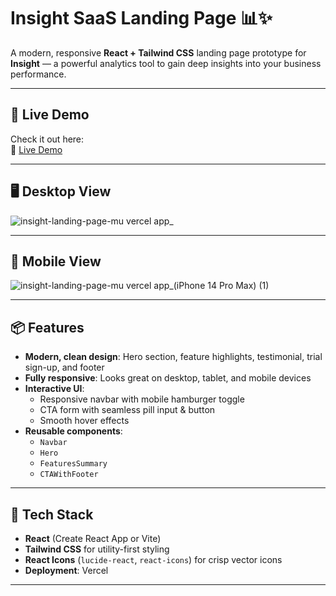 # Insight SaaS Landing Page 📊✨

A modern, responsive **React + Tailwind CSS** landing page prototype for **Insight** — a powerful analytics tool to gain deep insights into your business performance.

---

## 🔗 Live Demo

Check it out here:  
🔗 [Live Demo](insight-landing-page-mu.vercel.app)

---

## 🖥 Desktop View

![insight-landing-page-mu vercel app_](https://github.com/user-attachments/assets/db57e394-97dc-4d8f-85cd-ecc4f495bbfc)


---

## 📱 Mobile View

![insight-landing-page-mu vercel app_(iPhone 14 Pro Max) (1)](https://github.com/user-attachments/assets/6af2bb7a-335b-4ba1-b059-b15138bd4998)


---

## 📦 Features

- **Modern, clean design**: Hero section, feature highlights, testimonial, trial sign-up, and footer
- **Fully responsive**: Looks great on desktop, tablet, and mobile devices
- **Interactive UI**:
  - Responsive navbar with mobile hamburger toggle
  - CTA form with seamless pill input & button
  - Smooth hover effects
- **Reusable components**:
  - `Navbar`
  - `Hero`
  - `FeaturesSummary`
  - `CTAWithFooter`

---

## 🧰 Tech Stack

- **React** (Create React App or Vite)
- **Tailwind CSS** for utility-first styling
- **React Icons** (`lucide-react`, `react-icons`) for crisp vector icons
- **Deployment**: Vercel

---
